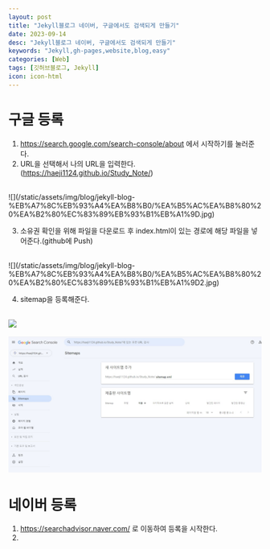 ```yaml
---
layout: post
title: "Jekyll블로그 네이버, 구글에서도 검색되게 만들기"
date: 2023-09-14
desc: "Jekyll블로그 네이버, 구글에서도 검색되게 만들기"
keywords: "Jekyll,gh-pages,website,blog,easy"
categories: [Web]
tags: [깃허브블로그, Jekyll]
icon: icon-html
---
```


# 구글 등록
1. https://search.google.com/search-console/about 에서 시작하기를 눌러준다.  
2. URL을 선택해서 나의 URL을 입력한다.(https://haeji1124.github.io/Study_Note/)  
<br>
![](/static/assets/img/blog/jekyll-blog-%EB%A7%8C%EB%93%A4%EA%B8%B0/%EA%B5%AC%EA%B8%80%20%EA%B2%80%EC%83%89%EB%93%B1%EB%A1%9D.jpg)  

3. 소유권 확인을 위해 파일을 다운로드 후 index.html이 있는 경로에 해당 파일을 넣어준다.(github에 Push)  
<br>
![](/static/assets/img/blog/jekyll-blog-%EB%A7%8C%EB%93%A4%EA%B8%B0/%EA%B5%AC%EA%B8%80%20%EA%B2%80%EC%83%89%EB%93%B1%EB%A1%9D2.jpg)  

4. sitemap을 등록해준다.  
<br>
<img src="{{ site.img_path }}/jekyll-blog-%EB%A7%8C%EB%93%A4%EA%B8%B0/%EA%B5%AC%EA%B8%80%20%EA%B2%80%EC%83%89%EB%93%B1%EB%A1%9D4.jpg" width="75%">

![](/static/assets/img/blog/jekyll-blog-%EB%A7%8C%EB%93%A4%EA%B8%B0/%EA%B5%AC%EA%B8%80%20%EA%B2%80%EC%83%89%EB%93%B1%EB%A1%9D4.jpg)

# 네이버 등록
1. https://searchadvisor.naver.com/ 로 이동하여 등록을 시작한다.
2. 
